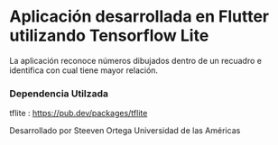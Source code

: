 # Aplicación desarrollada en Flutter utilizando Tensorflow Lite

La aplicación reconoce números dibujados dentro de un recuadro e identifica con cual tiene mayor relación.

### Dependencia Utilzada
tflite : https://pub.dev/packages/tflite

Desarrollado por Steeven Ortega
Universidad de las Américas

